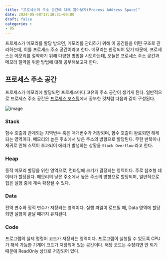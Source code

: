 ```yaml
---
title: "프로세스의 주소 공간에 대해 알아보자(Process Address Space)"
date: 2024-05-08T17:38:31+09:00
draft: false
categories :
- OS
---
```


프로세스가 메모리를 할당 받으면, 메모리를 관리하기 위해 이 공간들을 어떤 구조로 관리하는데, 이를 프로세스 주소 공간이라고 한다.
메모리는 한정되어 있기 때문에, 프로세스는 메모리를 절약하기 위해 다양한 방법을 시도하는데, 오늘은 프로세스 주소 공간과 메모리 절약을 위한 방법에 대해 공부해보고자 한다.

## 프로세스 주소 공간
프로세스가 메모리에 할당되면 프로세스마다 고유의 주소 공간이 생기게 된다. 일반적으로 프로세스 주소 공간은 [프로세스 포스팅](https://yumin.dev/p/process-vs-program-vs-thread/)에서 공부한 것처럼 다음과 같이 구성된다.

![image](https://github.com/yumin00/blog/assets/130362583/12ccc8ca-a517-4d87-8673-05e8a7bb42c9)

### Stack
함수 호출과 관계되는 지역변수 혹은 매개변수가 저장되며, 함수 호출이 완료되면 해제되는 영역이다.
메모리의 높은 주소에서 낮은 주소의 방향으로 할당된다.
무한 반복이나 재귀로 인해 스택이 초과되어 에러가 발생하는 상황을 `Stack Overflow` 라고 한다.

### Heap
동적 메모리 할당을 위한 영역으로, 런타임에 크기가 결정되는 영역이다. 주로 참조형 데이터가 할당된다.
메모리의 낮은 주소에서 높은 주소의 방향으로 할당되며, 일반적으로 힙은 실행 중에 계속 확장될 수 있다.

### Data
전역 변수와 정적 변수가 저장되는 영역이다. 실행 파일이 로드될 때, Data 영역에 할당되면 실행이 끝날 때까지 유지된다.

### Code
프로그램의 실제 명령어 코드가 저장되는 영역이다. 프로그램이 실행될 수 있도록 CPU가 해석 가능한 기계어 코드가 저장되어 있는 공간이다.
해당 코드는 수정되면 안 되기 때문에 ReadOnly 상태로 저장되어 있다.
